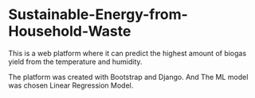 # Sustainable-Energy-from-Household-Waste

This is a web platform where it can predict the highest amount of biogas yield from the temperature and humidity.

The platform was created with Bootstrap and Django. And The ML model was chosen Linear Regression Model.
